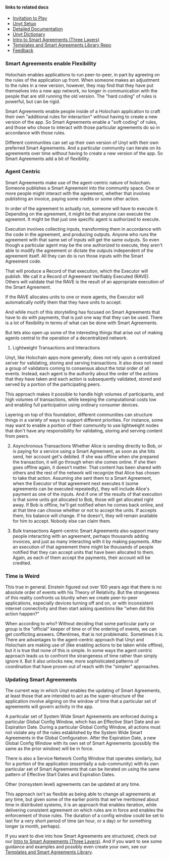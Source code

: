 #### links to related docs

- [Invitation to Play](./1_0_invite.md)
- [Unyt Setup](../README.md)
- [Detailed Documentation](./5_0_phase_5_testing_details.md)
- [Unyt Dictionary](./4_2_unyt-dictionary.md)
- [Intro to Smart Agreements (Three Layers)](./4_1_intro_to_smart_agreements.md)
- [Templates and Smart Agreements Library Repo](https://github.com/unytco/smart_agreement_library)
- [Feedback](https://github.com/orgs/unytco/projects/5/views/1)

### Smart Agreements enable Flexibility
Holochain enables applications to run peer-to-peer, in part by agreeing on the rules of the application up front. When someone makes an adjustment to the rules in a new version, however, they may find that they have put themselves into a new app network, no longer in communication with the people that are still running the old version. The "hard coding" of rules is powerful, but can be rigid.

Smart Agreements enable people inside of a Holochain application to craft their own "additional rules for interaction" without having to create a new version of the app. So Smart Agreements enable a "soft coding" of rules, and those who chose to interact with those particular agreements do so in accordance with those rules.

Different communities can set up their own version of Unyt with their own preferred Smart Agreements. And a particular community can iterate on its agreements over time without having to create a new version of the app. So Smart Agreements add a bit of flexibility.

### Agent Centric
Smart Agreements make use of the agent-centric nature of holochain. Someone publishes a Smart Agreement into the community space. One or more people might interact with the agreement, whether that involves publishing an invoice, paying some credits or some other action.

In order of the agreement to actually run, someone will have to execute it. Depending on the agreement, it might be that anyone can execute the agreemnt. It might be that just one specific agent is authorized to execute. 

Execution involves collecting inputs, transforming them in accordance with the code in the agreement, and producing outputs. Anyone who runs the agreement with that same set of inputs will get the same outputs. So even though a particular agent may be the one authorized to execute, they aren't able to modify the agreement or dictate the outputs independent of the agreement itself. All they can do is run those inputs with the Smart Agreement code.

That will produce a Record of that execution, which the Executor will publish. We call it a Record of Agreement Verifiably Executed (RAVE). Others will validate that the RAVE is the result of an appropriate execution of the Smart Agreement.

If the RAVE allocates units to one or more agents, the Executor will automatically notify them that they have units to accept.

And while much of this storytelling has focused on Smart Agreements that have to do with payments, that is just one way that they can be used. There is a lot of flexibility in terms of what can be done with Smart Agreements.

But lets also open up some of the interesting things that arise out of making agents central to the operation of a decentralized network.

1) Lightweight Transactions and Interactions

Unyt, like Holochain apps more generally, does not rely upon a centralized server for validating, storing and serving transactions. It also does not need a group of validators coming to consensus about the total order of all events. Instead, each agent is the authority about the order of the actions that they have taken and each action is subsequently validated, stored and served by a portion of the participating peers.

This approach makes it possible to handle high volumes of participants, and high volumes of transactions, while keeping the computational costs low and enabling full participation using ordinary consumer devices. 

Layering on top of this foundation, different communities can structure things in a variety of ways to support different priorities. For instance, some may want to enable a portion of their community to use lightweight nodes that don't have any responsibility for validating, storing and serving content from peers. 

2) Asynchronous Transactions
Whether Alice is sending directly to Bob, or is paying for a service using a Smart Agreement, as soon as she hits send, her account get's debited. If she was offline when she prepared the transaction, it will go through when she comes online. If she then goes offline again, it doesn't matter. That content has been shared with others and the rest of the network will recognize that Alice has chosen to take that action. Assuming she sent them to a Smart Agreement, when the Executor of that agreement next executes it (some agreements can be executed repeatedly), they will include Alice's payment as one of the inputs. And if one of the results of that execution is that some units got allocated to Bob, those will get allocated right away. If Bob is offline, he'll get notified when he comes back online, and at that time can choose whether or not to accept the units. If accepts them, his balance will change. If he doesn't, they will remain available for him to accept. Nobody else can claim them. 

3) Bulk transactions
Agent-centric Smart Agreements also support many people interacting with an agreement, perhaps thousands adding invoices, and just as many interacting with it by making payments. After an execution of that agreement there might be thousands of people notified that they can accept units that have been allocated to them. Again, as each of them accept the payments, their account will be credited.

### Time is Weird

This true in general. Einstein figured out over 100 years ago that there is no absolute order of events with his Theory of Relativity. But the strangeness of this reality confronts us bluntly when we create peer-to-peer applications, especially devices turning off and on, or with inconsistent internet connectivity and then start asking questions like "when did this action happen?" 

When according to who? Without deciding that some particular party or group is the "official" keeper of time or of the ordering of events, we can get conflicting answers. Oftentimes, that is not problematic. Sometimes it is. There are advantages to the agent-centric approach that Unyt and Holochain are making use of (like enabling actions to be taken while offline), but it is true that none of this is simple. In some ways the agent centric approach leads us to confront the strangeness of time rather than simply ignore it. But it also unlocks new, more sophisticated patterns of coordination that have proven out of reach with the "simpler" approaches.

### Updating Smart Agreements
The current way in which Unyt enables the updating of Smart Agreements, at least those that are intended to act as the super-structure of the application involve aligning on the window of time that a particular set of agreements will govern activity in the app.

A particular set of System Wide Smart Agreements are enforced during a particular Global Config Window, which has an Effective Start Date and an Expiration Date. During a particular Global Config Window, all actions must not violate any of the rules established by the System Wide Smart Agreements in the Global Configuration. After the Expiration Date, a new Global Config Window with its own set of Smart Agreements (possibly the same as the prior window) will be in force. 

There is also a Service Network Config Window that operates similarly, but for a portion of the application (essentially a sub-community) with its own particular set of Smart Agreements that can be iterated on using the same pattern of Effective Start Dates and Expiration Dates. 

Other (nonsystem level) agreements can be updated at any time.

This approach isn't as flexible as being able to change all agreements at any time, but given some of the earlier points that we've mentioned about time in distributed systems, it is an approach that enables iteration, while delivering consistent agreement on which rules are in force and enables the enforcement of those rules. The duration of a config window could be set to last for a very short period of time (an hour, or a day) or for something longer (a month, perhaps).

If you want to dive into how Smart Agreements are structured, check out our [Intro to Smart Agreements (Three Layers)](./4_1_intro_to_smart_agreements.md). And if you want to see some guidance and examples and possibly even create your own, see our [Templates and Smart Agreements Library](https://github.com/unytco/smart_agreement_library).